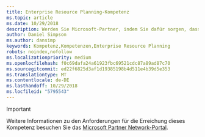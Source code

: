 ```yaml
---
title: Enterprise Resource Planning-Kompetenz
ms.topic: article
ms.date: 10/29/2018
description: Werden Sie Microsoft-Partner, indem Sie dafür sorgen, dass Sie für die Entwicklung und Bereitstellung von Microsoft Dynamics-Lösungen für ERP-Anforderungen (Enterprise Resource Planning) anerkannt werden.
author: Daniel Simpson
ms.author: dansimp
keywords: Kompetenz,Kompetenzen,Enterprise Resource Planning
robots: noindex,nofollow
ms.localizationpriority: medium
ms.openlocfilehash: f0c69dafa24a61923fbc69521cdc87a89ad87c70
ms.sourcegitcommit: ed22f6825d3af1d19385198b4d511e4b39d5e353
ms.translationtype: MT
ms.contentlocale: de-DE
ms.lasthandoff: 10/29/2018
ms.locfileid: "5795543"
---
```

>[!IMPORTANT]
>Weitere Informationen zu den Anforderungen für die Erreichung dieses Kompetenz besuchen Sie das [Microsoft Partner Network-Portal](https://partner.microsoft.com/membership/competencies).

<!--
#Enterprise Resource Planning 
Become a Microsoft partner by proving your organization’s caliber in developing and deploying Dynamics solutions for enterprise resource planning needs.

##ERP Reseller option
The Enterprise Resource Planning (ERP) Reseller option is ideal for partners who want to prove their capability by meeting revenue thresholds. Complete all the steps within the option to attain the Enterprise Resource Planning competency.

###Gold

Your organization must meet the performance thresholds.

    - **Developed Markets**
    -   Partner must have earned a total annual gross license revenue of US$175,000
  
    - **Developing Markets**
        - Partner must have earned  a total annual gross license revenue of US$75,000 

        - Meet Revenue Requirements for Microsoft Dynamics AX on Premise & Dynamics AX online; Dynamics GP, Dynamics SL, Dynamics NAV and/or Dynamics 365 Plan or Unified Operations Plan.  
-->



